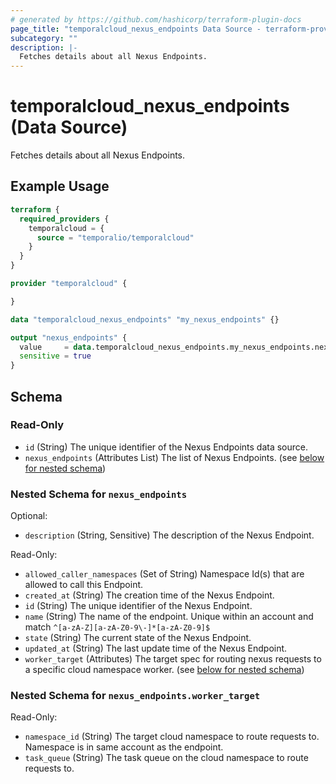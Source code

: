 ```yaml
---
# generated by https://github.com/hashicorp/terraform-plugin-docs
page_title: "temporalcloud_nexus_endpoints Data Source - terraform-provider-temporalcloud"
subcategory: ""
description: |-
  Fetches details about all Nexus Endpoints.
---
```


# temporalcloud_nexus_endpoints (Data Source)

Fetches details about all Nexus Endpoints.

## Example Usage

```terraform
terraform {
  required_providers {
    temporalcloud = {
      source = "temporalio/temporalcloud"
    }
  }
}

provider "temporalcloud" {

}

data "temporalcloud_nexus_endpoints" "my_nexus_endpoints" {}

output "nexus_endpoints" {
  value     = data.temporalcloud_nexus_endpoints.my_nexus_endpoints.nexus_endpoints
  sensitive = true
}
```

<!-- schema generated by tfplugindocs -->
## Schema

### Read-Only

- `id` (String) The unique identifier of the Nexus Endpoints data source.
- `nexus_endpoints` (Attributes List) The list of Nexus Endpoints. (see [below for nested schema](#nestedatt--nexus_endpoints))

<a id="nestedatt--nexus_endpoints"></a>
### Nested Schema for `nexus_endpoints`

Optional:

- `description` (String, Sensitive) The description of the Nexus Endpoint.

Read-Only:

- `allowed_caller_namespaces` (Set of String) Namespace Id(s) that are allowed to call this Endpoint.
- `created_at` (String) The creation time of the Nexus Endpoint.
- `id` (String) The unique identifier of the Nexus Endpoint.
- `name` (String) The name of the endpoint. Unique within an account and match `^[a-zA-Z][a-zA-Z0-9\-]*[a-zA-Z0-9]$`
- `state` (String) The current state of the Nexus Endpoint.
- `updated_at` (String) The last update time of the Nexus Endpoint.
- `worker_target` (Attributes) The target spec for routing nexus requests to a specific cloud namespace worker. (see [below for nested schema](#nestedatt--nexus_endpoints--worker_target))

<a id="nestedatt--nexus_endpoints--worker_target"></a>
### Nested Schema for `nexus_endpoints.worker_target`

Read-Only:

- `namespace_id` (String) The target cloud namespace to route requests to. Namespace is in same account as the endpoint.
- `task_queue` (String) The task queue on the cloud namespace to route requests to.
